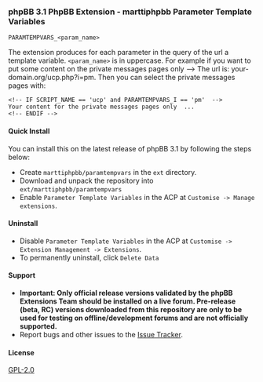 ### phpBB 3.1 PhpBB Extension - marttiphpbb Parameter Template Variables


    PARAMTEMPVARS_<param_name>

The extension produces for each parameter in the query of the url a template variable. `<param_name>` is in uppercase. For example if you want to put some content on the private messages pages only --> The url is: your-domain.org/ucp.php?i=pm. Then you can select the private messages pages with:

    <!-- IF SCRIPT_NAME == 'ucp' and PARAMTEMPVARS_I == 'pm'  -->
    Your content for the private messages pages only  ...
    <!-- ENDIF -->

#### Quick Install

You can install this on the latest release of phpBB 3.1 by following the steps below:

* Create `marttiphpbb/paramtempvars` in the `ext` directory.
* Download and unpack the repository into `ext/marttiphpbb/paramtempvars`
* Enable `Parameter Template Variables` in the ACP at `Customise -> Manage extensions`.

#### Uninstall

* Disable `Parameter Template Variables` in the ACP at `Customise -> Extension Management -> Extensions`.
* To permanently uninstall, click `Delete Data`


#### Support

* **Important: Only official release versions validated by the phpBB Extensions Team should be installed on a live forum. Pre-release (beta, RC) versions downloaded from this repository are only to be used for testing on offline/development forums and are not officially supported.**
* Report bugs and other issues to the [Issue Tracker](https://github.com/marttiphpbb/phpbb-ext-paramtempvars/issues).

#### License

[GPL-2.0](license.txt)
